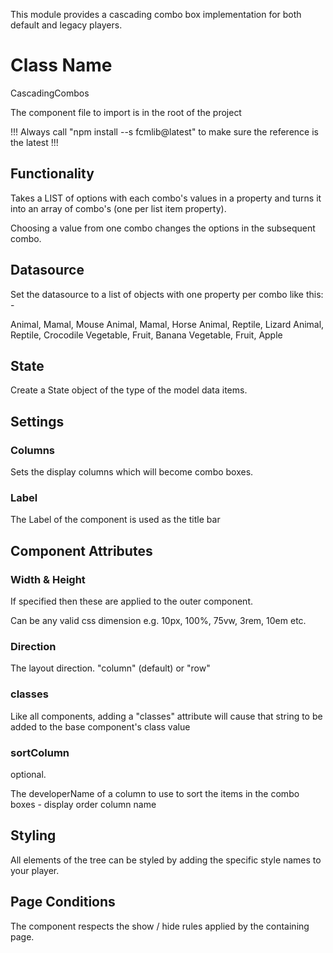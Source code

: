 This module provides a cascading combo box implementation for both default and legacy players. 

# Class Name

CascadingCombos

The component file to import is in the root of the project

!!! Always call "npm install --s fcmlib@latest" to make sure the reference is the latest !!!

## Functionality

Takes a LIST of options with each combo's values in a property and turns it into an array of combo's (one per list item property).

Choosing a value from one combo changes the options in the subsequent combo.


## Datasource

Set the datasource to a list of objects with one property per combo like this: -

Animal, Mamal, Mouse
Animal, Mamal, Horse
Animal, Reptile, Lizard
Animal, Reptile, Crocodile
Vegetable, Fruit, Banana
Vegetable, Fruit, Apple


## State

Create a State object of the type of the model data items.



## Settings

### Columns

Sets the display columns which will become combo boxes.

### Label

The Label of the component is used as the title bar

## Component Attributes

### Width & Height

If specified then these are applied to the outer component.

Can be any valid css dimension e.g. 10px, 100%, 75vw, 3rem, 10em etc.

### Direction

The layout direction.
"column" (default) or "row"

### classes

Like all components, adding a "classes" attribute will cause that string to be added to the base component's class value

### sortColumn
optional.

The developerName of a column to use to sort the items in the combo boxes - display order column name

## Styling

All elements of the tree can be styled by adding the specific style names to your player.


## Page Conditions

The component respects the show / hide rules applied by the containing page.


